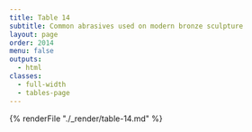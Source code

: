 ```yaml
---
title: Table 14
subtitle: Common abrasives used on modern bronze sculpture
layout: page
order: 2014
menu: false
outputs:
  - html
classes: 
  - full-width 
  - tables-page
---
```


{% renderFile "./_render/table-14.md" %}